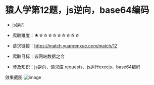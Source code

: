 # 猿人学第12题，js逆向，base64编码

- js逆向

- 爬取难度：★☆☆☆☆☆☆☆☆☆

- 请求链接：https://match.yuanrenxue.com/match/12

- 爬取目标：该网站数据之合

- 涉及知识：js逆向、请求库 requests、js运行execjs，base64编码

效果截图
![image](https://user-images.githubusercontent.com/105276701/221071835-bf49cffc-c231-4c78-a9ca-54322a501969.png)
